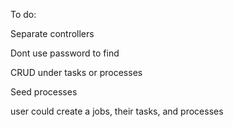 To do:

Separate controllers

Dont use password to find 

CRUD under tasks or processes

Seed processes




user could create a jobs, their tasks, and processes